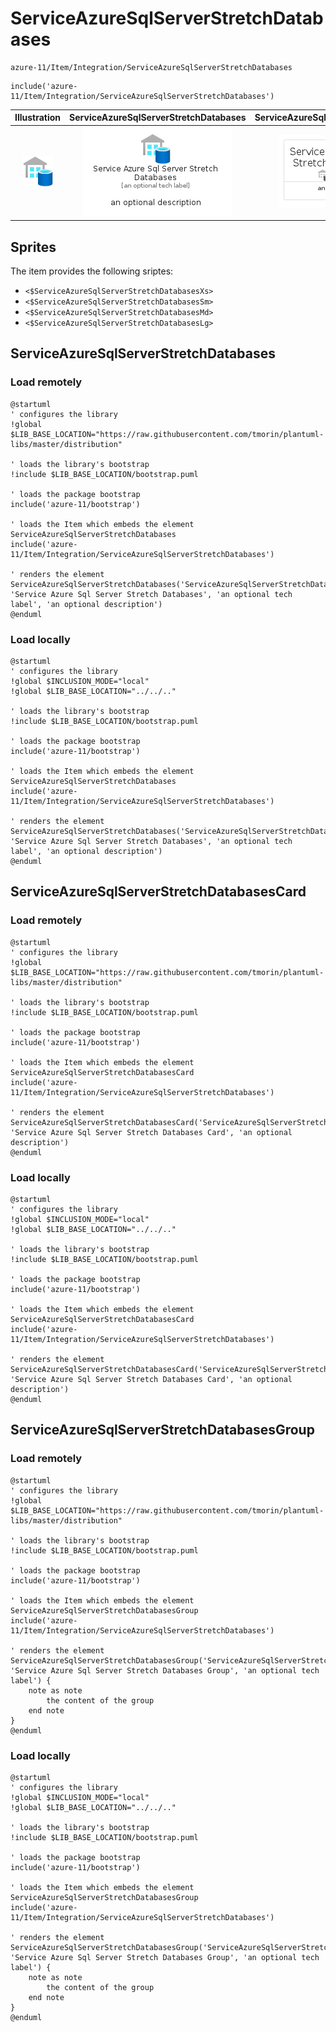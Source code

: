# ServiceAzureSqlServerStretchDatabases


```text
azure-11/Item/Integration/ServiceAzureSqlServerStretchDatabases
```

```text
include('azure-11/Item/Integration/ServiceAzureSqlServerStretchDatabases')
```



| Illustration | ServiceAzureSqlServerStretchDatabases | ServiceAzureSqlServerStretchDatabasesCard | ServiceAzureSqlServerStretchDatabasesGroup |
| :---: | :---: | :---: | :---: |
| ![illustration for Illustration](../../../azure-11/Item/Integration/ServiceAzureSqlServerStretchDatabases.png) | ![illustration for ServiceAzureSqlServerStretchDatabases](../../../azure-11/Item/Integration/ServiceAzureSqlServerStretchDatabases.Local.png) | ![illustration for ServiceAzureSqlServerStretchDatabasesCard](../../../azure-11/Item/Integration/ServiceAzureSqlServerStretchDatabasesCard.Local.png) | ![illustration for ServiceAzureSqlServerStretchDatabasesGroup](../../../azure-11/Item/Integration/ServiceAzureSqlServerStretchDatabasesGroup.Local.png) |



## Sprites
The item provides the following sriptes:

- `<$ServiceAzureSqlServerStretchDatabasesXs>`
- `<$ServiceAzureSqlServerStretchDatabasesSm>`
- `<$ServiceAzureSqlServerStretchDatabasesMd>`
- `<$ServiceAzureSqlServerStretchDatabasesLg>`





## ServiceAzureSqlServerStretchDatabases

### Load remotely
```plantuml
@startuml
' configures the library
!global $LIB_BASE_LOCATION="https://raw.githubusercontent.com/tmorin/plantuml-libs/master/distribution"

' loads the library's bootstrap
!include $LIB_BASE_LOCATION/bootstrap.puml

' loads the package bootstrap
include('azure-11/bootstrap')

' loads the Item which embeds the element ServiceAzureSqlServerStretchDatabases
include('azure-11/Item/Integration/ServiceAzureSqlServerStretchDatabases')

' renders the element
ServiceAzureSqlServerStretchDatabases('ServiceAzureSqlServerStretchDatabases', 'Service Azure Sql Server Stretch Databases', 'an optional tech label', 'an optional description')
@enduml
```

### Load locally
```plantuml
@startuml
' configures the library
!global $INCLUSION_MODE="local"
!global $LIB_BASE_LOCATION="../../.."

' loads the library's bootstrap
!include $LIB_BASE_LOCATION/bootstrap.puml

' loads the package bootstrap
include('azure-11/bootstrap')

' loads the Item which embeds the element ServiceAzureSqlServerStretchDatabases
include('azure-11/Item/Integration/ServiceAzureSqlServerStretchDatabases')

' renders the element
ServiceAzureSqlServerStretchDatabases('ServiceAzureSqlServerStretchDatabases', 'Service Azure Sql Server Stretch Databases', 'an optional tech label', 'an optional description')
@enduml
```

## ServiceAzureSqlServerStretchDatabasesCard

### Load remotely
```plantuml
@startuml
' configures the library
!global $LIB_BASE_LOCATION="https://raw.githubusercontent.com/tmorin/plantuml-libs/master/distribution"

' loads the library's bootstrap
!include $LIB_BASE_LOCATION/bootstrap.puml

' loads the package bootstrap
include('azure-11/bootstrap')

' loads the Item which embeds the element ServiceAzureSqlServerStretchDatabasesCard
include('azure-11/Item/Integration/ServiceAzureSqlServerStretchDatabases')

' renders the element
ServiceAzureSqlServerStretchDatabasesCard('ServiceAzureSqlServerStretchDatabasesCard', 'Service Azure Sql Server Stretch Databases Card', 'an optional description')
@enduml
```

### Load locally
```plantuml
@startuml
' configures the library
!global $INCLUSION_MODE="local"
!global $LIB_BASE_LOCATION="../../.."

' loads the library's bootstrap
!include $LIB_BASE_LOCATION/bootstrap.puml

' loads the package bootstrap
include('azure-11/bootstrap')

' loads the Item which embeds the element ServiceAzureSqlServerStretchDatabasesCard
include('azure-11/Item/Integration/ServiceAzureSqlServerStretchDatabases')

' renders the element
ServiceAzureSqlServerStretchDatabasesCard('ServiceAzureSqlServerStretchDatabasesCard', 'Service Azure Sql Server Stretch Databases Card', 'an optional description')
@enduml
```

## ServiceAzureSqlServerStretchDatabasesGroup

### Load remotely
```plantuml
@startuml
' configures the library
!global $LIB_BASE_LOCATION="https://raw.githubusercontent.com/tmorin/plantuml-libs/master/distribution"

' loads the library's bootstrap
!include $LIB_BASE_LOCATION/bootstrap.puml

' loads the package bootstrap
include('azure-11/bootstrap')

' loads the Item which embeds the element ServiceAzureSqlServerStretchDatabasesGroup
include('azure-11/Item/Integration/ServiceAzureSqlServerStretchDatabases')

' renders the element
ServiceAzureSqlServerStretchDatabasesGroup('ServiceAzureSqlServerStretchDatabasesGroup', 'Service Azure Sql Server Stretch Databases Group', 'an optional tech label') {
    note as note
        the content of the group
    end note
}
@enduml
```

### Load locally
```plantuml
@startuml
' configures the library
!global $INCLUSION_MODE="local"
!global $LIB_BASE_LOCATION="../../.."

' loads the library's bootstrap
!include $LIB_BASE_LOCATION/bootstrap.puml

' loads the package bootstrap
include('azure-11/bootstrap')

' loads the Item which embeds the element ServiceAzureSqlServerStretchDatabasesGroup
include('azure-11/Item/Integration/ServiceAzureSqlServerStretchDatabases')

' renders the element
ServiceAzureSqlServerStretchDatabasesGroup('ServiceAzureSqlServerStretchDatabasesGroup', 'Service Azure Sql Server Stretch Databases Group', 'an optional tech label') {
    note as note
        the content of the group
    end note
}
@enduml
```

